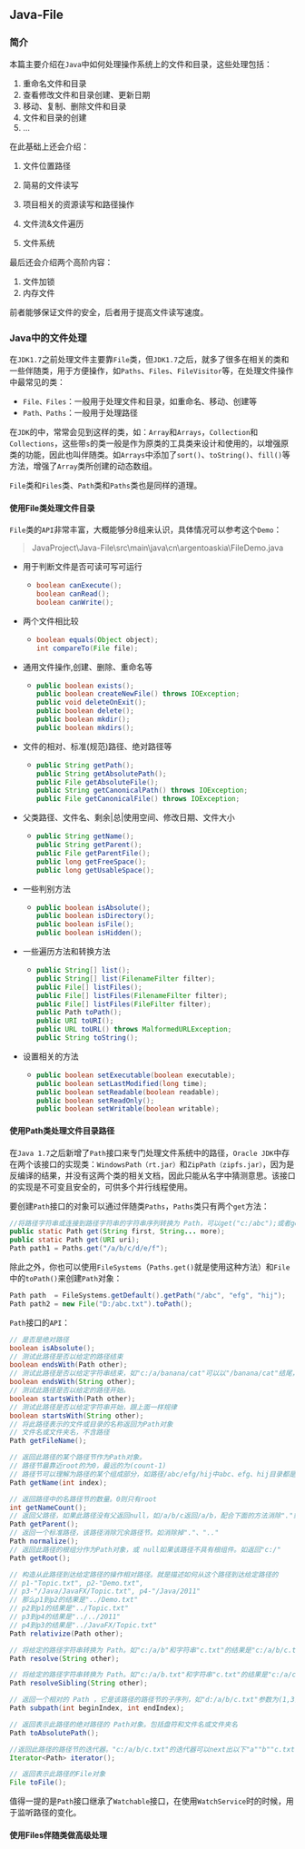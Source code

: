 ## Java-File

### 简介

本篇主要介绍在`Java`中如何处理操作系统上的文件和目录，这些处理包括：

1. 重命名文件和目录
2. 查看修改文件和目录创建、更新日期
3. 移动、复制、删除文件和目录
4. 文件和目录的创建
5. ...

在此基础上还会介绍：

1. 文件位置路径

2. 简易的文件读写
3. 项目相关的资源读写和路径操作
4. 文件流&文件遍历
5. 文件系统

最后还会介绍两个高阶内容：

1. 文件加锁
2. 内存文件

前者能够保证文件的安全，后者用于提高文件读写速度。

### Java中的文件处理

在`JDK1.7`之前处理文件主要靠`File`类，但`JDK1.7`之后，就多了很多在相关的类和一些伴随类，用于方便操作，如`Paths`、`Files`、`FileVisitor`等，在处理文件操作中最常见的类：

- `File、Files`：一般用于处理文件和目录，如重命名、移动、创建等
- `Path、Paths`：一般用于处理路径

在`JDK`的中，常常会见到这样的类，如：`Array`和`Arrays`，`Collection`和`Collections`，这些带`s`的类一般是作为原类的工具类来设计和使用的，以增强原类的功能，因此也叫伴随类。如`Arrays`中添加了`sort()`、`toString()`、`fill()`等方法，增强了`Array`类所创建的动态数组。

`File`类和`Files`类、`Path`类和`Paths`类也是同样的道理。

#### 使用File类处理文件目录

`File`类的`API`非常丰富，大概能够分8组来认识，具体情况可以参考这个`Demo`：

> JavaProject\Java-File\src\main\java\cn\argentoaskia\FileDemo.java

- 用于判断文件是否可读可写可运行 

  - ```java
    boolean canExecute();
    boolean canRead();
    boolean canWrite();
    ```

- 两个文件相比较

  - ```java
    boolean equals(Object object);
    int compareTo(File file);
    ```

- 通用文件操作,创建、删除、重命名等

  - ```java
    public boolean exists();
    public boolean createNewFile() throws IOException;
    public void deleteOnExit();
    public boolean delete();
    public boolean mkdir();
    public boolean mkdirs();
    ```

- 文件的相对、标准(规范)路径、绝对路径等

  - ```java
    public String getPath();
    public String getAbsolutePath();
    public File getAbsoluteFile();
    public String getCanonicalPath() throws IOException;
    public File getCanonicalFile() throws IOException;
    ```

- 父类路径、文件名、剩余|总|使用空间、修改日期、文件大小

  - ```java
    public String getName();
    public String getParent();
    public File getParentFile();
    public long getFreeSpace();
    public long getUsableSpace();
    ```

- 一些判别方法 

  - ```java
    public boolean isAbsolute();
    public boolean isDirectory();
    public boolean isFile();
    public boolean isHidden(); 
    ```

- 一些遍历方法和转换方法

  - ```java
    public String[] list();
    public String[] list(FilenameFilter filter);
    public File[] listFiles();
    public File[] listFiles(FilenameFilter filter);
    public File[] listFiles(FileFilter filter);
    public Path toPath();
    public URI toURI();
    public URL toURL() throws MalformedURLException;
    public String toString();
    ```

- 设置相关的方法

  - ```java
    public boolean setExecutable(boolean executable);
    public boolean setLastModified(long time);
    public boolean setReadable(boolean readable);
    public boolean setReadOnly();
    public boolean setWritable(boolean writable);
    ```

#### 使用Path类处理文件目录路径

在`Java 1.7`之后新增了`Path`接口来专门处理文件系统中的路径，`Oracle JDK`中存在两个该接口的实现类：`WindowsPath（rt.jar）`和`ZipPath（zipfs.jar）`，因为是反编译的结果，并没有这两个类的相关文档，因此只能从名字中猜测意思。该接口的实现是不可变且安全的，可供多个并行线程使用。

要创建`Path`接口的对象可以通过伴随类`Paths`，`Paths`类只有两个`get`方法：

```java
//将路径字符串或连接到路径字符串的字符串序列转换为 Path，可以get("c:/abc");或者get("c:","abc")，注意这里可以有多个参数String... more代表n个参数，这个比较常用
public static Path get(String first, String... more);
public static Path get(URI uri);
Path path1 = Paths.get("/a/b/c/d/e/f");
```

除此之外，你也可以使用`FileSystems`（`Paths.get()`就是使用这种方法）和`File`中的`toPath()`来创建`Path`对象：

```java
Path path  = FileSystems.getDefault().getPath("/abc", "efg", "hij");
Path path2 = new File("D:/abc.txt").toPath();
```

`Path`接口的`API`：

```java
// 是否是绝对路径
boolean isAbsolute(); 
// 测试此路径是否以给定的路径结束
boolean endsWith(Path other);
// 测试此路径是否以给定字符串结束，如"c:/a/banana/cat"可以以"/banana/cat"结尾，但不能以"t"结尾
boolean endsWith(String other);
// 测试此路径是否以给定的路径开始。  
boolean startsWith(Path other);
// 测试此路径是否以给定字符串开始，跟上面一样规律
boolean startsWith(String other);
// 将此路径表示的文件或目录的名称返回为Path对象
// 文件名或文件夹名，不含路径
Path getFileName();

// 返回此路径的某个路径节作为Path对象。
// 路径节最靠近root的为0，最远的为(count-1)
// 路径节可以理解为路径的某个组成部分，如路径/abc/efg/hij中abc、efg、hij目录都是一个路径节，对于这个路径，getName(1)就是获取efg路径节
Path getName(int index);

// 返回路径中的名路径节的数量。0则只有root
int getNameCount(); 
// 返回父路径，如果此路径没有父返回null，如/a/b/c返回/a/b，配合下面的方法消除"."或".."
Path getParent(); 
// 返回一个标准路径，该路径消除冗余路径节。如消除掉"."、".."
Path normalize();
// 返回此路径的根组分作为Path对象，或 null如果该路径不具有根组件。如返回"c:/"
Path getRoot(); 

// 构造从此路径到达给定路径的操作相对路径。就是描述如何从这个路径到达给定路径的
// p1-"Topic.txt", p2-"Demo.txt",
// p3-"/Java/JavaFX/Topic.txt", p4-"/Java/2011"
// 那么p1到p2的结果是"../Demo.txt"
// p2到p1的结果是"../Topic.txt"
// p3到p4的结果是"../../2011"
// p4到p3的结果是"../JavaFX/Topic.txt"
Path relativize(Path other); 

// 将给定的路径字符串转换为 Path。如"c:/a/b"和字符串"c.txt"的结果是"c:/a/b/c.txt"；更像是拼接
Path resolve(String other);

// 将给定的路径字符串转换为 Path。如"c:/a/b.txt"和字符串"c.txt"的结果是"c:/a/c.txt"；更像是替换
Path resolveSibling(String other); 

// 返回一个相对的 Path ，它是该路径的路径节的子序列，如"d:/a/b/c.txt"参数为(1,3)返回一个"b/c.txt"
Path subpath(int beginIndex, int endIndex); 

// 返回表示此路径的绝对路径的 Path对象。包括盘符和文件名或文件夹名
Path toAbsolutePath(); 

//返回此路径的路径节的迭代器。"c:/a/b/c.txt"的迭代器可以next出以下"a""b""c.txt"
Iterator<Path> iterator(); 

// 返回表示此路径的File对象
File toFile();
```

值得一提的是`Path`接口继承了`Watchable`接口，在使用`WatchService`时的时候，用于监听路径的变化。

#### 使用Files伴随类做高级处理

